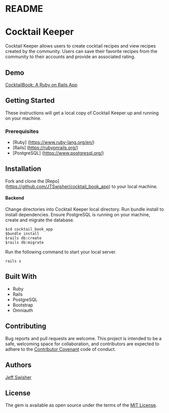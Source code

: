 # README
# Cocktail Keeper

Cocktail Keeper allows users to create cocktail recipes and view recipes created by the community. Users can save their favorite recipes from the community to their accounts and provide an associated rating. 

## Demo

[CocktailBook: A Ruby on Rails App](https://youtu.be/r5XVMWq2WnA)

## Getting Started

These instructions will get a local copy of Cocktail Keeper up and running on your machine.

### Prerequisites

* [Ruby] (https://www.ruby-lang.org/en/)
* [Rails] (https://rubyonrails.org/)
* [PostgreSQL] (https://www.postgresql.org/)

## Installation

Fork and clone the [Repo] (https://github.com/JTSwisher/cocktail_book_app) to your local machine.

#### Backend
Change directories into Cocktail Keeper local directory. Run bundle install to install dependencies. Ensure PostgreSQL is running on your machine, create and migrate the database.
```
$cd cocktail_book_app
$bundle install
$rails db:create
$rails db:migrate
```
Run the following command to start your local server.
```
rails s
```

## Built With

* Ruby
* Rails
* PostgreSQL
* Bootstrap
* Omniauth

## Contributing

Bug reports and pull requests are welcome. This project is intended to be a safe, welcoming space for collaboration, and contributors are expected to adhere to the [Contributor Covenant](http://contributor-covenant.org) code of conduct.

## Authors

[Jeff Swisher](https://github.com/JTSwisher)

## License

The gem is available as open source under the terms of the [MIT License](https://opensource.org/licenses/MIT).